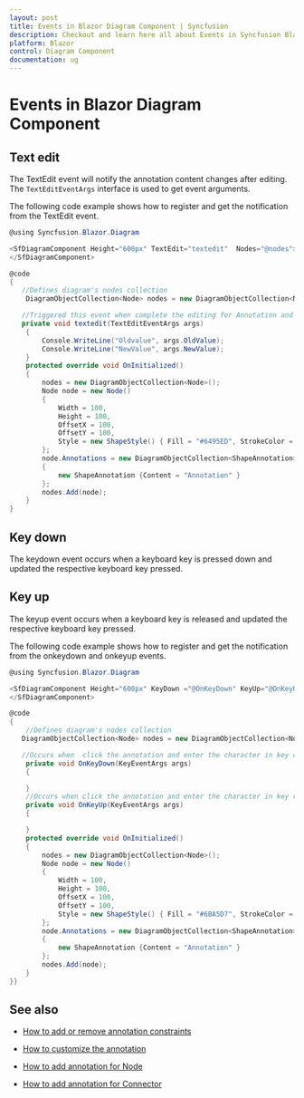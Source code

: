 ```yaml
---
layout: post
title: Events in Blazor Diagram Component | Syncfusion
description: Checkout and learn here all about Events in Syncfusion Blazor Diagram component and much more details.
platform: Blazor
control: Diagram Component
documentation: ug
---
```


# Events in Blazor Diagram Component

## Text edit

The TextEdit event will notify the annotation content changes after editing. The `TextEditEventArgs` interface is used to get event arguments.

The following code example shows how to register and get the notification from the TextEdit event.

```csharp
@using Syncfusion.Blazor.Diagram

<SfDiagramComponent Height="600px" TextEdit="textedit"  Nodes="@nodes">
</SfDiagramComponent>

@code
{
   //Defines diagram's nodes collection
    DiagramObjectCollection<Node> nodes = new DiagramObjectCollection<Node>();

   //Triggered this event when complete the editing for Annotation and update the old text and new text values.
   private void textedit(TextEditEventArgs args)
    {
        Console.WriteLine("Oldvalue", args.OldValue);
        Console.WriteLine("NewValue", args.NewValue);
    }
    protected override void OnInitialized()
    {
        nodes = new DiagramObjectCollection<Node>();
        Node node = new Node()
        {
            Width = 100,
            Height = 100,
            OffsetX = 100,
            OffsetY = 100,
            Style = new ShapeStyle() { Fill = "#6495ED", StrokeColor = "white" },
        };
        node.Annotations = new DiagramObjectCollection<ShapeAnnotation>()
        {
            new ShapeAnnotation {Content = "Annotation" }
        };
        nodes.Add(node);
    }
}

```

## Key down

The keydown event occurs when a keyboard key is pressed down and updated the respective keyboard key pressed.

## Key up

The keyup event occurs when a keyboard key is released and updated the respective keyboard key pressed.

The following code example shows how to register and get the notification from the onkeydown and onkeyup events.

```csharp
@using Syncfusion.Blazor.Diagram

<SfDiagramComponent Height="600px" KeyDown ="@OnKeyDown" KeyUp="@OnKeyUp" Nodes="@nodes" >
</SfDiagramComponent>

@code
{
    //Defines diagram's nodes collection
   DiagramObjectCollection<Node> nodes = new DiagramObjectCollection<Node>();

   //Occurs when  click the annotation and enter the character in key down state
    private void OnKeyDown(KeyEventArgs args)
    {

    }
    //Occurs when click the annotation and enter the character in key release state
    private void OnKeyUp(KeyEventArgs args)
    {

    }
    protected override void OnInitialized()
    {
        nodes = new DiagramObjectCollection<Node>();
        Node node = new Node()
        {
            Width = 100,
            Height = 100,
            OffsetX = 100,
            OffsetY = 100,
            Style = new ShapeStyle() { Fill = "#6BA5D7", StrokeColor = "white" },
        };
        node.Annotations = new DiagramObjectCollection<ShapeAnnotation>()
        {
            new ShapeAnnotation {Content = "Annotation" }
        };
        nodes.Add(node);
    }
}}

```

## See also

* [How to add or remove annotation constraints](../constraints/#annotation-constraints)

* [How to customize the annotation](./appearance)

* [How to add annotation for Node](./node-annotation)

* [How to add annotation for Connector](./connector-annotation)
